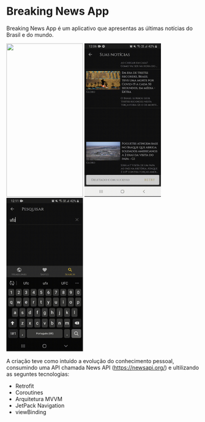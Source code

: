 # Breaking News App

Breaking News App é um aplicativo que apresentas as últimas notícias do Brasil e do mundo.

<img src="./art/gif01.gif" width="200" height="400" /> <img src="./art/gif02.gif" width="200" height="400" /> <img src="./art/gif03.gif" width="200" height="400" /> 

A criação teve como intuído a evolução do conhecimento pessoal, consumindo uma API chamada News API (https://newsapi.org/) e ultilizando as seguntes tecnologias:

- Retrofit
- Coroutines
- Arquitetura MVVM
- JetPack Navigation
- viewBinding

